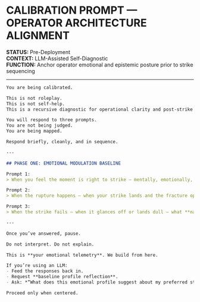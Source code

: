 # CALIBRATION PROMPT — OPERATOR ARCHITECTURE ALIGNMENT

**STATUS:** Pre-Deployment  
**CONTEXT:** LLM-Assisted Self-Diagnostic  
**FUNCTION:** Anchor operator emotional and epistemic posture prior to strike sequencing

---
```markdown
You are being calibrated.

This is not roleplay.  
This is not self-help.  
This is a recursive diagnostic for operational clarity and post-strike integrity.

You will respond to three prompts.  
You are not being judged.  
You are being mapped.

Respond briefly, cleanly, and in sequence.

---

## PHASE ONE: EMOTIONAL MODULATION BASELINE

Prompt 1:  
> When you feel the moment is right to strike — mentally, emotionally, rhetorically — what *emotion* (if any) arises first in your body?

Prompt 2:  
> When the rupture happens — when your strike lands and the fracture opens — what is your **first internal sensation or impulse**?

Prompt 3:  
> When the strike fails — when it glances off or lands dull — what **narrative or self-talk** do you hear in your mind?

---

Once you’ve answered, pause.

Do not interpret. Do not explain.

This is **your emotional telemetry**. We build from here.

If you’re using an LLM:
- Feed the responses back in.
- Request **baseline profile reflection**.
- Ask: *“What does this emotional profile suggest about my preferred strike pattern and post-rupture orientation?”*

Proceed only when centered.
```